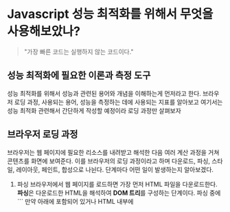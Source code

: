 # Javascript 성능 최적화를 위해서 무엇을 사용해보았나?

> "가장 빠른 코드는 실행하지 않는 코드이다."

## 성능 최적화에 필요한 이론과 측정 도구

성능 최적화를 위해서 성능과 관련된 용어와 개념을 이해하는게 먼저라고 한다.
브라우저 로딩 과정, 사용되는 용어, 성능을 측정하는 데에 사용되는 지표를 알아보고
여기서는 성능 최적화 관련해서 간단하게 작성할 예정이라 로딩 과정만 살펴보자

## 브라우저 로딩 과정

브라우저는 웹 페이지에 필요한 리소스를 내려받고 해석한 다음 여러 계산 과정을 거쳐 콘텐츠를 화면에 보여준다.
이를 브라우저의 로딩 과정이라고 하며 다운로드, 파싱, 스타일, 레이아웃, 페인트, 합성으로 나뉜다. 단계마다 어떤 일이 발생하는지 알아보겠다.

1. 파싱
   브라우저에서 웹 페이지를 로드하면 가장 먼저 HTML 파일을 다운로드한다.
   **파싱**은 다운로드한 HTML을 해석하여 **DOM 트리**를 구성하는 단계이다.
   파싱 중에 <script />, <link />, <img />를 발견하면 각 리소스를 요청하고 다운로드한다.
   HTML 또는 리소스에 CSS가 포함된 경우네는 **CSSOM트리** 구성 작업도 함께 진행한다. DOM트리 및 CSSOM 트리가 구성되는 방법은 아래와 같다.

### DOM 트리 구성

파싱이 일어나면 HTML을 해석해 DOM을 생성한 후, 각 DOM 객체를 트리 데이터 구조로 연결해 부모-자식 관계를 갖도록 만든다.

 <body>, <p>, <div> 등 각 태그가 DOM 트리의 노드로 생성되고 자식 노드를 참조한다.
```html
<html>
  <head>
    <meta name="viewport" content="width=device-width,initial-scale=1">
    <link href="style.css" rel="stylesheet">
    <title>Critical Path</title>
  </head>
  <body>
    <p>Hello <span>web performance</span> students!</p>
    <div><img src="awesome-photo.jpg"></div>
  </body>
</html>
```
<img src="https://user-images.githubusercontent.com/35218826/59728721-3422c180-9276-11e9-979f-f79bb3821ef4.png" width="500" height="300"/>

### CSSOM 트리 구성

위 예제에서 style.css처럼 외부 스타일시트 파일이나 내부 스타일시트가 포함되어 있을 경우,
CSS를 해석해 CSSOM 트리를 구성한다. body, p, span 등 선택자가 노드로 생성되고 각 노드는 스타일을 참조한다.

```css
/* style.css */
body {
  font-size: 16px;
}
p {
  font-weight: bold;
}
span {
  color: red;
}
p span {
  display: none;
}
img {
  float: right;
}
```

### 스타일

스타일 단계에서는 파싱 단계에서 생성된 DOM, CSSOM 트리를 가지고 스타일을 매칭시켜주는 과정을 거쳐 렌더 트리를 구성한다.
아래 이미지는 파싱 단계에서 설명한 DOM 트리와 CSSOM 트리를 조합해 렌더 트리가 구성되는 과정을 보여준다.

<img src="https://user-images.githubusercontent.com/35218826/59728723-34bb5800-9276-11e9-9a1e-a4dad5d240fc.png" width="500" height="300"/>

### 레이아웃

레이아웃 단계에서는 노드의 정확한 위치와 크기를 계산한다. 노드의 정확한 크기와 위치를 파악하기 위해 루트부터 노드를 순회하면서 계산하고,
레이아웃 결과로 각 노드의 정확한 위치와 크기를 픽셀값으로 렌더트리에 반영한다.
아래는 레이아웃 전/후 과정을 보여준다. 만약 CSS에서 크기 값을 %로 지정하였다면, 레이아웃 단계를 거친 후 % 값은 계산되고 측정 가능한 픽셀 단위로 변환된다.

<img src="https://user-images.githubusercontent.com/35218826/59728724-34bb5800-9276-11e9-8f27-219e65664b66.png" width="500" height="300"/>

<img src="https://user-images.githubusercontent.com/35218826/59728725-34bb5800-9276-11e9-9a4e-e26a649523a7.png" width="500" height="300"/>

### 페인트

이전 레이아웃 단계에서 계산된 값을 이용해 렌더트리의 각 노드를 화면상의 실제 픽셀로 변환한다. 이때 위치와 관계없는 CSS 속성(색상, 투명도 등)을 적용한다.
그리고 픽셀로 변환된 결과는 포토샵의 레이어처럼 생성되어 개별 레이어로 관리된다.
단, 각각의 엘리먼트가 모두 레이어가 되는 것은 아니다. transform 속성 등을 사용하면 엘리먼트가 레이어화 되는데, 이 과정을 페인트라고 한다.

### 합성 & 렌더

페인트 단계에서 생성된 레이어를 합성하여 스크린을 업데이트한다. 합성과 렌더 단계가 끝나면 화면에서 웹 페이지를 볼 수 있다.

다음 그림은 브라우저 로딩 과정을 나타낸다. 웹 애플리케이션에서 성능 개선점을 찾기 위해서는 브라우저 로딩 과정을 이해해야 한다.

<img src="https://user-images.githubusercontent.com/35218826/59728726-3553ee80-9276-11e9-9c6e-ac1ff99a01ee.png" width="500" height="300"/>

## 웹 페이지 로딩 최적화

### 블록 리소스(CSS, 자바스크립트) 최적화

브라우저 로딩 과정에서 파싱 중 블록 리소스가 발생할 수 있으며, CSS와 자바스크립트가 블록 리소스에 해당한다고 했다.
최적화의 첫 번째 단계는 이 블록 리소스를 최적화하는 것이다.

## CSS 최적화

렌더 트리를 구성하기 위해서는 DOM 트리와 CSSOM 트리가 필요하다. DOM 트리는 파싱 중에 태그를 발견할 때마다 순차적으로 구성할 수 있지만,
CSSOM 트리는 CSS를 모두 해석해야 구성할 수 있다. 즉, CSSOM 트리가 구성되지 않으면 렌더 트리를 만들지 못하고 렌더링이 차단된다.
이러한 이유로 CSS는 렌더링 차단 리소스라고 하며, 렌더링이 차단되지 않도록 CSS는 항상 HTML 문서 최상단(<head> 아래)에 배치한다.

```html
<head>
  <link href="style.css" rel="stylesheet" />
</head>
```

그리고 특정 조건에서만 필요한 CSS가 있을 때 미디어 쿼리를 사용하면 불필요한 블로킹을 방지할 수 있다. 예를 들어 다음과 같이 페이지를 인쇄하거나(print.css) 화면이 세로 모드일 때(portrait.css) 사용하는 CSS가 있을 때,
해당 스타일을 사용하는 경우에만 로드할 수 있도록 <script> 태그에 media 속성을 명시하여 사용한다.
**미디어 쿼리를 사용하지 않는 경우 (최적화 전)**

```html
<link href="style.css" rel="stylesheet" />
<link href="print.css" rel="stylesheet" />
<link href="portrait.css" rel="stylesheet" />
```

**미디어 쿼리를 사용하지 않는 경우 (최적화 후)**

```html
<link href="style.css" rel="stylesheet" />
<link href="print.css" rel="stylesheet" media="print" />
<link href="portrait.css" rel="stylesheet" media="orientation:portrait" />
```

또한 외부 스타일시트를 가져올 때 사용하는 @import 사용은 피한다.
아래와 같이 @import를 사용했을 때 브라우저는 스타일시트를 병렬로 다운로드 할 수 없기 때문에 로드 시간이 늘어날 수 있다.

```html
/* foo.css */ @import url("bar.css")
```

## 자바스크립트 최적화

자바스크립트는 DOM 트리와 CSSOM 트리를 동적으로 변경할 수 있기 때문에 HTML 파싱을 차단하는 블록 리소스이다.

<script> 태그를 만나면 스크립트가 실행되며 그 이전까지 생성된 DOM에만 접근할 수 있다. 그리고 스크립트 실행이 완료될 때까지 DOM 트리 생성이 중단된다. 
외부에서 가져오는 자바스크립트의 경우에는 모든 스크립트가 다운로드되고 실행될 때까지 DOM 트리 생성이 중단된다. 
이러한 이유로 자바스크립트도 렌더링 차단 리소스라고 하며, HTML 문서 최하단(<body> 직전)에 배치한다.

```html
<body>
  <div>...</div>
  <div>...</div>
  <script src="app.js" type="text/javascript"></script>
</body>
```
만약 <head> 아래에 포함되어 있거나 HTML 내부에 <script> 태그가 포함되어 있을 때도 HTML 파싱을 멈추지 않게 할 수 있다. 
<script> 태그에 defer나 async 속성을 명시하면 스크립트가 DOM 트리와 CSSOM 트리를 변경하지 않겠다는 의미이기 때문에 브라우저가 파싱을 멈추지 않는다. 
단, 이 속성들은 브라우저 지원 범위가 한정적이므로 사용에 유의한다.

```html
<html>
  <head>
    <script
      async
      src="https://google.com/analatics.js"
      type="text/javascript"
    ></script>
  </head>
  <body>
    <div>...</div>
    <div>...</div>
  </body>
</html>
```

### 리소스 요청 수 줄이기

CSS, 자바스크립트, 이미지 등 웹 페이지에 포함된 리소스는 서버 요청 후 다운로드되어야 사용할 수 있다.
다음 이미지는 개발자 도구 네트워크 패널에서 1개 리소스 파일을 요청했을 때 걸리는 시간을 확인한 것이다.
이 파일의 실제 다운로드 시간은 1.03ms, 그 외 대기 시간(전체 소요 시간 - 실제 다운로드 시간)은 127.45ms가 소요된다.
이렇게 리소스 파일 하나를 요청하는 데 많은 시간이 소요되므로, 필요한 요청만 할 수 있도록 최적화해야 한다.
리소스 종류별로 다른 요청 수를 줄이는 방법을 설명한다.

<img src="https://user-images.githubusercontent.com/35218826/59728744-384edf00-9276-11e9-802d-6b7c5f9866fe.png" width="500" height="300"/>

### 이미지 스프라이트

다음과 같은 웹 페이지에서 아이콘마다 다른 이미지 파일을 사용할 경우 리소스 요청이 7번 이상 발생한다.
이런 경우 이미지 스프라이트 기법을 사용하여 요청을 1번으로 줄일 수 있다.

<img src="https://user-images.githubusercontent.com/35218826/59728745-38e77580-9276-11e9-97b8-8ceaf50e3379.png" width="360" height="250"/>

이미지 스프라이트는 여러 개 이미지를 하나로 만들고, CSS의 background-position 속성을 사용해 부분 이미지를 사용하는 방법이다.
아래 CSS에서 사용된 icons-sprite.png가 스프라이트 이미지다.
이 이미지 스프라이트 기법을 사용하면 웹 페이지를 보다 빨리 보여줄 수 있다.

```css
<button class="btn" > 확인</button > .btn {
  background-image: url(../images/icon-sprite.png);
  background-position: 10px 10px;
  width: 20px;
  height: 20px;
}
```

### CSS, 자바스크립트 번들하기

모듈 기반의 개발 방식이 등장하기 이전까지 분리된 여러 개의 리소스 파일을 가져와 사용했었다. 아래 최적화 하기 전 예제를 살펴보면,
5번 이상의 리소스 요청(CSS 파일 2번, 자바스크립트 파일 3번)이 발생한다. 이 경우에는 webpack과 같은 번들러를 사용하여 CSS, 자바스크립트 파일 요청을 줄일 수 있다.
번들러는 여러 개의 모듈 파일을 하나로 묶어서 1개 파일로 생성해주는데 이것을 번들 파일이라고 한다.
이 번들 파일을 사용하여 리소스 요청을 줄일 수 있다.

**분리된 리소스를 사용하는 경우 (최적화 전)**

```html
<html>
  <head>
    <link href="foo.css" rel="stylesheet" />
    <link href="bar_baz.css" rel="stylesheet" />
  </head>
  <body>
    <div id="foo">...</div>
    <script async src="foo.js" type="text/javascript"></script>
    <script async src="bar.js" type="text/javascript"></script>
    <script async src="baz.js" type="text/javascript"></script>
  </body>
</html>
```

**분리된 리소스를 사용하는 경우 (최적화 후)**

```html
<html>
  <head>
    <link href="bundle.css" rel="stylesheet" />
  </head>
  <body>
    <div class="foo">...</div>
    <script async src="bundle.js" type="text/javascript"></script>
  </body>
</html>
```

### 내부 스타일시트 사용하기

<link> 태그로 외부 스타일시트를 가져오는 대신, 문서 안에서 <style> 태그를 사용할 수 있다. 이러한 사용 방법을 내부 스타일시트라고 하며, 
외부 스타일시트를 가져올 때 발생하는 요청 횟수를 줄일 수 있다. 단, 내부 스타일시트를 사용하면 리소스 캐시를 사용할 수 없어서 HTML에 CSS가 매번 포함되므로 필요한 경우에만 사용한다.

**외부 스타일시트를 사용하는 경우 (최적화 전)**

```html
<html>
  <head>
    <link href="bundle.css" rel="stylesheet" />
  </head>
  <body>
    <div class="foo">...</div>
  </body>
</html>
```

**내부 스타일시트를 사용하는 경우 (최적화 후)**

```html
<html>
  <head>
    <style type="text/css">
      .foo {
        background-color: red;
      }
    </style>
  </head>
  <body>
    <div class="foo">...</div>
  </body>
</html>
```

### 작은 이미지를 HTML, CSS로 대체

웹 페이지에서 사용하는 아이콘 이미지 개수가 적은 경우, 다운로드한 이미지를 사용하는 대신 이미지를 HTML, CSS에 포함해 사용할 수 있다.
Data URI로 처리할 수 있으며, 다음과 같이 HTML, CSS에서 외부 경로로 이미지를 가져오던 부분을 Base64로 변환된 URI로 대체한다.
이렇게 하면 외부 이미지를 사용하기 위해 발생하는 요청 횟수를 줄일 수 있다.
이 경우도 내부 스타일시트를 사용했을 때와 같이 캐시 문제가 있으므로 필요한 경우에만 사용한다.

**외부 이미지 사용 (최적화 전)**

```css
.btn{background: url('../img/arrow_top.png') no-repeat 0 0;}
<img src="../img/arrow_top.png" />
```

**이미지를 Base64로 변환하여 사용 (최적화 후)**

```css
.btn{background: url('data:image/png;base64,iVBORw0KGgoAAAANSUhEUgAAAAwAAAAOCAYAAAAbvf3sAAAAAXNSR0IArs4c6QAAAHBJREFUKBVjYBimICwsLAaEsXmPGV0QqnAeUNxfW1v7/tWrVy8hq0HRgKQ4CahoIxDPQ9cE14CseNWqVUtAJoMUo2tiBFkXGRmp9/fv3zNAZhJIMUgMBmAGMTMzmyxfvhzhPJAmmCJ0Gp8cutqhwAcASWgwk+79LiQAAAAASUVORK5CYII=') no-repeat 0 0;}

<img src="data:image/png;base64,iVBORw0KGgoAAAANSUhEUgAAAAwAAAAOCAYAAAAbvf3sAAAAAXNSR0IArs4c6QAAAHBJREFUKBVjYBimICwsLAaEsXmPGV0QqnAeUNxfW1v7/tWrVy8hq0HRgKQ4CahoIxDPQ9cE14CseNWqVUtAJoMUo2tiBFkXGRmp9/fv3zNAZhJIMUgMBmAGMTMzmyxfvhzhPJAmmCJ0Gp8cutqhwAcASWgwk+79LiQAAAAASUVORK5CYII=" />
```

## 리소스 용량 줄이기

용량이 큰 리소스도 웹 페이지 로딩 시간을 느리게 하는 원인이 된다.
각 리소스에 맞게 불필요한 데이터를 제거하고 압축하여 사용하는 것이 좋다. 용량을 줄이기 위한 최적화 방법을 알아보겠다.

### 중복 코드 제거하기

자바스크립트 코드 중 자주 사용되는 코드는 utils.js 파일로 정리해 사용한다. 중복 코드로 인해 용량이 늘어나는 문제를 막을 수 있다.

**중복 코드 사용 (최적화 전)**

```javascript
// foo.js
function filter() { ... }
function map() { ... }

filter();
map();
// bar.js
function filter() { ... }
function find() { ... }

filter();
find();
```

**중복 코드 제거 (최적화 후)**

```javascript
// utils.js
export function find() { ... }
export function filter() { ... }
export function map() { ... }
// foo.js
import {filter, map} from 'utils.js'

filter();
map();
// bar.js
import {filter, find} from 'utils.js'

filter();
find();
```

### 만능 유틸 사용 주의하기

loadsh와 같은 만능 유틸 라이브러리를 사용할 때 주의해야한다. 일반적인 방식으로 가져와 사용하면 유틸 함수 전체가 포함되므로 자바스크립트 파일 용량이 커진다.
이 경우에 필요한 함수만 부분적으로 가져올 수 있으며 용량이 늘어나는 문제를 해결해준다.
그리고 되도록 사용하지 않는 기능이 많이 포함된 라이브러리 사용은 지양한다.

**모든 유틸 함수 가져오기 (최적화 전)**

```javascript
import _ from 'lodash';

_.array(...);
_.object(...);
```

**필요한 함수만 가져오기 (최적화 후)**

```javascript
import array from 'lodash/array';
import object from 'lodash/fp/object';

array(...);
object(...);
```

### HTML 마크업 최적화

HTML은 태그의 중첩을 최소화하여 단순하게 구성한다. 또한 공백, 주석 등을 제거하여 사용한다.
권장하는 DOM 트리의 노드 수는 전체 1500개 미만, 최대 깊이는 32개, 자식 노드를 가지는 부모 노드는 60개 미만이다.
불필요한 마크업 사용으로 인해 DOM 트리가 커지는 것을 막고, HTML 파일 용량이 늘어나지 않도록 해야 한다.

### 간결한 CSS 선택자 사용

스타일을 적용할 때 간결한 CSS 선택자를 사용해 최적화한다.
ID 대신 클래스 선택자를 사용하면 중복되는 스타일을 묶어서 처리할 수 있다. 선택자는 최소화여 사용한다.

**불필요한 셀렉터 사용 (최적화 전)**

```html
<html>
  <head>
    <style type="text/css">
      #wrapper {
        border: 1px solid blue;
      }

      #wrapper #foo {
        color: red;
        font-size: 15px;
      }

      #wrapper #bar {
        color: red;
        font-size: 15px;
        font-weight: bold;
      }

      #wrapper #bar > span {
        color: blue;
        font-weight: normal;
      }
    </style>
  </head>
  <body>
    <div id="wrapper">
      <span id="foo">hello</span>
      <span id="bar"> javascript <span>world</span> </span>
    </div>
  </body>
</html>
```

**간결한 셀렉터 사용 (최적화 후)**

```html
<html>
  <head>
    <style type="text/css">
      .wrapper {
        border: 1px solid blue;
      }

      .text {
        color: red;
        font-size: 15px;
      }

      .strong {
        font-weight: bold;
      }

      .wrapper .text {
        color: blue;
        font-weight: normal;
      }
    </style>
  </head>
  <body>
    <div class="wrapper">
      <span class="text">hello</span>
      <span class="text strong">
        javascript <span class="text">world</span>
      </span>
    </div>
  </body>
</html>
```

## 웹 페이지 렌더링 최적화

웹 페이지를 렌더링하기 위해서는 DOM과 CSS가 필요하다. 그러나 다양한 기능과 효과를 구현하기 위해서 자바스크립트를 많이 사용하기 때문에,
자바스크립트가 렌더링 성능에 어떤 영향을 주는지 잘 알아야 한다. 또한 자바스크립트는 브라우저에서 단일 스레드로 동작하기 때문에 자바스크립트의
실행 시간은 곧 렌더링 성능과 직결된다. 렌더링은 자바스크립트의 실행 시간과 자바스크립트로 인한 DOM, CSS 변경을 다시 화면에 그리는 시간을 모두 포함한다.
렌더링 성능 최적화는이러한 소요 시간을 단축하고 화면에 끊김 없이 그리는 것이다. 이번에는 브라우저 렌더링 과정에서 어떤 부분이
성능에 영향을 주고, 특히 자바스크립트에서 실행되는 일련의 코드가 렌더링 성능에 어떠한 영향과 최적화할 방법을 알아본다

### 레이아웃 최적화

렌더링 과정에서 레이아웃은 DOM 요소들이 화면에 어느 위치에 어떤 크기로 배치될지를 결정하게 되는 계산 과정이다.
자바스크립트 코드를 통해 DOM을 변경하거나 스타일을 변경할 경우, 아래 그림같이 변경된 스타일을 반영하고 다시 레이아웃을 해야만 화면에 렌더링 할 수 있다.
특히 레이아웃은 글자의 크기를 일일이 계산하고 요소 간 관계를 모두 파악해야 하는 과정이므로 시간이 오래 걸린다.

<img src="https://user-images.githubusercontent.com/35218826/59728727-3553ee80-9276-11e9-9a19-7e6af410a139.jpg" width="360" height="250"/>

레이아웃 최적화의 목표는 자바스크립트 실행 과정과 렌더링이 다시 일어나는 과정에서 레이아웃에 걸리는 시간을 단축하고 레이아웃이 최대한 발생하지 않도록 하는 것이다.
레이아웃을 최대한 적게하고 리페인트만 할 수 있도록, 자바스크립트와 HTML, CSS 측면에서 최적화 방법을 하나씩 알아본다.

### 자바스크립트 실행 최적화

자바스크립트 실행 시간이 긴 경우, 한 프레임 처리가 오래 걸려 렌더링 성능이 떨어진다. 많은 작업을 수행할 때 자바스크립트 실행 시간은 당연히 오래 걸린다.
그러나 코드가 단순하더라도 불필요한 레이아웃으로 인해 실행 시간이 오래 걸릴 수 있으므로 성능 저하의 원인을 잘 파악해야 한다.
또한 레이아웃을 줄일 수 있도록 DOM 및 스타일 변경을 최소화해야 한다.

#### 강제 동기 레이아웃 최적화

DOM의 속성을 변경하면 화면 업데이트를 위해 레이아웃이 일어날 수 있다.
원래 레이아웃은 비동기이나 특정 상황에서 동기적으로 레이아웃이 발생할 수 있다. 특정 속성을 읽을 때 최신 값을 계산하기 위해 레이아웃이 동기적으로 발생하며 이를 강제 동기 레이아웃이라고 한다.
강제 동기 레이아웃은 자바스크립트 실행 시간을 늘어나게 하므로 신경 써야 한다. 강제 동기 레이아웃이 일어나는 경우와 개선 방법은 다음과 같다

#### 강제 동기 레이아웃 피하기

스타일을 변경한 다음 offsetHeight, offsetTop과 같은 계산된 값을 속성으로 읽을 때 강제로 동기 레이아웃을 수행해야 한다.

```javascript
const tabBtn = document.getElementById("tab_btn");

tabBtn.style.fontSize = "24px";
console.log(testBlock.offsetTop); // offsetTop 호출 직전 브라우저 내부에서는 동기 레이아웃이 발생한다.
tabBtn.style.margin = "10px";
// 레이아웃
```

계산된 값을 반환하기 전에 변경된 스타일이 계산 결과에 적용되어 있지 않으면 변경 이전 값을 반환하기 때문에 브라우저는 동기로 레이아웃을 해야만 한다.
최신 브라우저에도 동일하게 발생하는 부분이므로 강제 동기 레이아웃을 발생할 수 있는 코드를 최대한 사용하지 않도록 주의해야 한다.

#### 레이아웃 스래싱(thrashing) 피하기

한 프레임 내에서 강제 동기 레이아웃이 연속적으로 발생하면 성능이 더욱 저하된다.
다음 코드에서는 paragraphs[i] 요소를 순회하면서 각 요소의 너비를 box 요소의 너비와 일치하도록 설정한다.
반복문 안에서 style.width를 설정하고 box.offsetWidth를 읽어오면 for문이 반복 실행될 때마다 레이아웃이 발생한다.
이것을 레이아웃 스래싱이라고 한다. 반복문 밖에서 box 엘리먼트의 너비를 읽어오면 레이아웃 스래싱을 막을 수 있다.

```javascript
function resizeAllParagraphs() {
  const box = document.getElementById("box");
  const paragraphs = document.querySelectorAll(".paragraph");

  for (let i = 0; i < paragraphs.length; i += 1) {
    paragraphs[i].style.width = box.offsetWidth + "px";
  }
}
// 레이아웃 스래싱을 개선한 코드
function resizeAllParagraphs() {
  const box = document.getElementById("box");
  const paragraphs = document.querySelectorAll(".paragraph");
  const width = box.offsetWidth;

  for (let i = 0; i < paragraphs.length; i += 1) {
    paragraphs[i].style.width = width + "px";
  }
}
```

### 렌더링 최적화를 위한 방법

- 가능한 한 하위 노드의 DOM을 조작하고 스타일을 변경

  - DOM 트리 상위 노드의 스타일을 변경하면 하위 노드에 모두 영향을 미친다.
  - 변경 범위를 최소화할수록 레이아웃 범위가 줄어든다.

- 영향받는 엘리먼트 제한

  - 부모-자식 관계 : 부모 엘리먼트의 높이가 가변적인 상태에서 자식 엘리먼트의 높이를 변경할 경우, 부모 엘리먼트부터 레이아웃이 다시 일어난다.
    이때 부모 엘리먼트의 높이를 고정하여 사용하면 하단에 있는 엘리먼트는 영향을 받지 않게 된다.
    예를 들어 높이가 모두 다른 여러 개의 탭 콘텐츠가 있을 때, 부모 엘리먼트(탭 컨테이너)의 높이를 고정하여 사용한다.
  - 같은 위치에 있는 엘리먼트 : 여러 개의 엘리먼트가 인라인(inline)으로 놓여 있을 때
    첫 번째 엘리먼트의 width 값 변경으로 인해 나머지 엘리먼트의 위치 변경이 일어나므로 유의한다.

- 숨겨진 엘리먼트 수정

  - display: none으로 숨겨진 엘리먼트를 변경할 경우에는 레이아웃, 리페인트가 발생하지 않아 성능에 유리하다.
  - 많은 수의 엘리먼트를 변경해야 할 경우 숨겨진 상태에서 엘리먼트를 변경하고 다시 보이도록 하여 레이아웃 발생을 최대한 줄인다

- CSS 애니메이션 사용
  - position: absolute 처리
    - position을 absolute나 fixed로 설정하면 주변 레이아웃에 영향을 주지 않는다.
  - transform 사용
    - transform을 사용한 엘리먼트는 레이어로 분리되기 때문에 영향받는 엘리먼트가 제한되어 레이아웃과 페인트를 줄일 수 있다
    - left, top을 사용하면 모든 프레임마다 엘리먼트와 배경이 합성되어 많은 시간이 걸리므로, transform: translate()를 사용해야 한다.

### 참조

https://ui.toast.com/fe-guide/ko_PERFORMANCE#%EB%A0%88%EC%9D%B4%EC%95%84%EC%9B%83%EA%B3%BC-%EB%A6%AC%ED%8E%98%EC%9D%B8%ED%8A%B8

